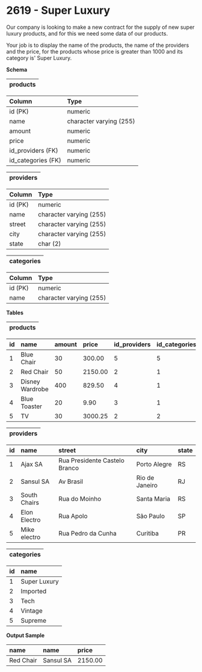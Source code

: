 # 2619 - Super Luxury

Our company is looking to make a new contract for the supply of new super luxury products, and for this we need some data of our products.

Your job is to display the name of the products, the name of the providers and the price, for the products whose price is greater than 1000 and its category is' Super Luxury.

**Schema**

| products |
|:--------:|

| Column	          | Type                    |
|:--------------------|:------------------------|
| id (PK)	          | numeric                 |
| name	              | character varying (255) |
| amount	          | numeric                 |
| price	              | numeric                 |
| id_providers (FK)   | numeric                 |
| id_categories (FK)  | numeric                 |  

| providers |
|:---------:|

| Column   | Type                    |
|:---------|:------------------------|
| id (PK)  | numeric                 |
| name	   | character varying (255) |
| street   | character varying (255) |
| city	   | character varying (255) |
| state	   | char (2)                |

| categories |
|:----------:|

| Column	| Type                    |
|:----------|:------------------------|
| id (PK)	| numeric                 |
| name	    | character varying (255) |

**Tables**

| products |
|:--------:|

| id | 	name	        | amount   | price	    | id_providers	| id_categories |
|:---|:-----------------|:---------|:-----------|:--------------|:--------------|
| 1	 | Blue Chair	    | 30	   | 300.00	    | 5	            | 5             |
| 2	 | Red Chair	    | 50	   | 2150.00	| 2	            | 1             |
| 3	 | Disney Wardrobe  | 400	   | 829.50	    | 4	            | 1             |
| 4	 | Blue Toaster	    | 20	   | 9.90	    | 3	            | 1             |
| 5	 | TV	            | 30	   | 3000.25	| 2	            | 2             |

| providers |
|:---------:|

| id | name	        | street                        | city	         | state |
|:---|:-------------|:------------------------------|:---------------|:------|
| 1	 | Ajax SA	    | Rua Presidente Castelo Branco	| Porto Alegre	 | RS    |
| 2	 | Sansul SA	| Av Brasil	                    | Rio de Janeiro | RJ    |
| 3	 | South Chairs	| Rua do Moinho	                | Santa Maria	 | RS    |
| 4	 | Elon Electro	| Rua Apolo	                    | São Paulo	     | SP    |
| 5	 | Mike electro	| Rua Pedro da Cunha	        | Curitiba	     | PR    |

| categories |
|:----------:|

| id | 	name        |
|:---|:-------------|
| 1	 | Super Luxury |
| 2	 | Imported     |
| 3	 | Tech         |
| 4	 | Vintage      |
| 5	 | Supreme      |

**Output Sample**

| name	    | name	    | price   |
|:----------|:----------|:--------|
| Red Chair	| Sansul SA	| 2150.00 |